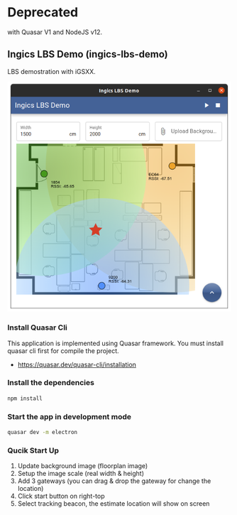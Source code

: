 # Deprecated

with Quasar V1 and NodeJS v12.

## Ingics LBS Demo (ingics-lbs-demo)

LBS demostration with iGSXX.

![screenshot](assets/screenshot_1.png)

### Install Quasar Cli
This application is implemented using Quasar framework.
You must install quasar cli first for compile the project.
- https://quasar.dev/quasar-cli/installation

### Install the dependencies
```bash
npm install
```

### Start the app in development mode
```bash
quasar dev -m electron
```

### Qucik Start Up

1. Update background image (floorplan image)
2. Setup the image scale (real width & height)
3. Add 3 gateways (you can drag & drop the gateway for change the location)
4. Click start button on right-top
5. Select tracking beacon, the estimate location will show on screen
